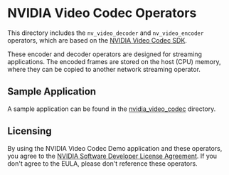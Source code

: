 # NVIDIA Video Codec Operators

This directory includes the `nv_video_decoder` and `nv_video_encoder` operators, which are based on the 
[NVIDIA Video Codec SDK](https://developer.nvidia.com/video-codec-sdk).

These encoder and decoder operators are designed for streaming applications. The encoded frames are stored on the host (CPU) 
memory, where they can be copied to another network streaming operator.

## Sample Application

A sample application can be found in the [nvidia_video_codec](../../applications/nvidia_video_codec/python/README.md) directory.

## Licensing

By using the NVIDIA Video Codec Demo application and these operators, you agree to the 
[NVIDIA Software Developer License Agreement](https://developer.nvidia.com/designworks/sdk-samples-tools-software-license-agreement). 
If you don't agree to the EULA, please don't reference these operators.